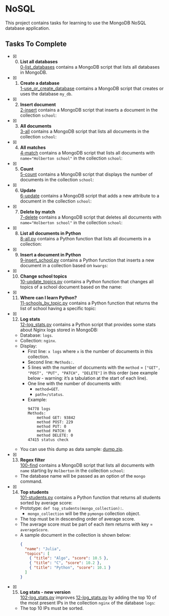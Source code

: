 # NoSQL

This project contains tasks for learning to use the MongoDB NoSQL database application.

## Tasks To Complete

+ [x] 0. **List all databases**<br/>[0-list_databases](0-list_databases) contains a MongoDB script that lists all databases in MongoDB.

+ [x] 1. **Create a database**<br/>[1-use_or_create_database](1-use_or_create_database) contains a MongoDB script that creates or uses the database `my_db`.

+ [x] 2. **Insert document**<br/>[2-insert](2-insert) contains a MongoDB script that inserts a document in the collection `school`:

+ [x] 3. **All documents**<br/>[3-all](3-all) contains a MongoDB script that lists all documents in the collection `school`:

+ [x] 4. **All matches**<br/>[4-match](4-match) contains a MongoDB script that lists all documents with `name="Holberton school"` in the collection `school`:

+ [x] 5. **Count**<br/>[5-count](5-count) contains a MongoDB script that displays the number of documents in the collection `school`:

+ [x] 6. **Update**<br/>[6-update](6-update) contains a MongoDB script that adds a new attribute to a document in the collection `school`:

+ [x] 7. **Delete by match**<br/>[7-delete](7-delete) contains a MongoDB script that deletes all documents with `name="Holberton school"` in the collection `school`:

+ [x] 8. **List all documents in Python**<br/>[8-all.py](8-all.py) contains a Python function that lists all documents in a collection:

+ [x] 9. **Insert a document in Python**<br/>[9-insert_school.py](9-insert_school.py) contains a Python function that inserts a new document in a collection based on `kwargs`:

+ [x] 10. **Change school topics**<br/>[10-update_topics.py](10-update_topics.py) contains a Python function that changes all topics of a school document based on the name:

+ [x] 11. **Where can I learn Python?**<br/>[11-schools_by_topic.py](11-schools_by_topic.py) contains a Python function that returns the list of school having a specific topic:

+ [x] 12. **Log stats**<br/>[12-log_stats.py](12-log_stats.py) contains a Python script that provides some stats about Nginx logs stored in MongoDB:
  + Database: `logs`.
  + Collection: `nginx`.
  + Display:
    + First line: `x logs` where `x` is the number of documents in this collection.
    + Second line: `Methods:`.
    + 5 lines with the number of documents with the `method` = `["GET", "POST", "PUT", "PATCH", "DELETE"]` in this order (see example below - warning: it’s a tabulation at the start of each line).
    + One line with the number of documents with:
      + `method=GET`.
      + `path=/status`.
    + Example:
      ```log
      94778 logs
      Methods:
          method GET: 93842
          method POST: 229
          method PUT: 0
          method PATCH: 0
          method DELETE: 0
      47415 status check
      ```
  + You can use this dump as data sample: [dump.zip](dump.zip).

+ [x] 13. **Regex filter**<br/>[100-find](100-find) contains a MongoDB script that lists all documents with `name` starting by `Holberton` in the collection `school`:
  + The database name will be passed as an option of the `mongo` command.

+ [x] 14. **Top students**<br/>[101-students.py](101-students.py) contains a Python function that returns all students sorted by average score:
  + Prototype: `def top_students(mongo_collection):`.
    + `mongo_collection` will be the `pymongo` collection object.
  + The top must be in descending order of average score.
  + The average score must be part of each item returns with key = `averageScore`.
  + A sample document in the collection is shown below:
    ```json
    {
      "name": "Julia",
      "topics": [
        { "title": "Algo", "score": 10.5 },
        { "title": "C", "score": 10.2 },
        { "title": "Python", "score": 10.1 }
      ]
    }
    ```

+ [x] 15. **Log stats - new version**<br/>[102-log_stats.py](102-log_stats.py) improves [12-log_stats.py](12-log_stats.py) by adding the top 10 of the most present IPs in the collection `nginx` of the database `logs`:
  + The top 10 IPs must be sorted.
